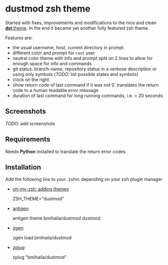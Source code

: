 # dustmod zsh theme

Started with fixes, improvements and modifications to the nice and clean [**dst** theme](https://github.com/robbyrussell/oh-my-zsh/blob/master/themes/dst.zsh-theme). In the end it became yet another fully featured zsh theme.

Features are:
- the usual username, host, current directory in prompt
- different color and prompt for `root` user
- neutral color theme with info and prompt split on 2 lines to allow for enough space for info and commands
- git status. branch-name, repository status in a verbose description or using only symbols (*TODO*: list possible states and symbols)
- clock on the right
- show return code of last command if it was not 0. translates the return code to a human readable error message
- duration of last command for long running commands, i.e. > 20 seconds

## Screenshots
*TODO*: add screenshots

## Requirements
Needs **Python** installed to translate the return error codes

## Installation
Add the following line to your .zshrc depending on your zsh plugin manager

- [oh-my-zsh: adding themes](https://github.com/robbyrussell/oh-my-zsh/wiki/Customization#overriding-and-adding-themes)

    ZSH_THEME="dustmod"

- [antigen](https://github.com/zsh-users/antigen):

    antigen theme bmihaila/dustmod dustmod

- [zgen](https://github.com/tarjoilija/zgen):

    zgen load bmihaila/dustmod

- [zplug](https://github.com/zplug/zplug):

    zplug "bmihaila/dustmod"
